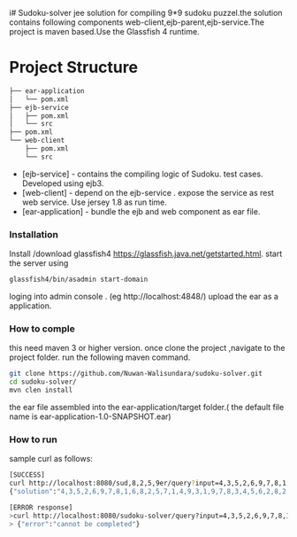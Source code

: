 i# Sudoku-solver
jee solution for compiling 9*9 sudoku puzzel.the solution contains following components 
web-client,ejb-parent,ejb-service.The project is maven based.Use the Glassfish 4 runtime.
# Project Structure
```sh
├── ear-application
│   └── pom.xml
├── ejb-service
│   ├── pom.xml
│   └── src
├── pom.xml
└── web-client
    ├── pom.xml
    └── src
```
* [ejb-service] - contains the compiling logic of Sudoku. test cases. Developed using ejb3.
* [web-client] - depend on the ejb-service . expose the service as rest web service. Use jersey 1.8 as run time.
* [ear-application] -  bundle the ejb and web component as ear file.

### Installation

Install /download glassfish4 https://glassfish.java.net/getstarted.html.
start the server using
```sh
glassfish4/bin/asadmin start-domain 
```
loging into admin console . (eg http://localhost:4848/)
upload the ear as a application.
### How to comple
this need maven 3 or higher version. once clone the project ,navigate to the project folder. run the following maven command.
```sh
git clone https://github.com/Nuwan-Walisundara/sudoku-solver.git
cd sudoku-solver/
mvn clen install
```
the ear file assembled into the ear-application/target folder.( the default file name is ear-application-1.0-SNAPSHOT.ear)

### How to run
sample curl as follows:
```sh
[SUCCESS]
curl http://localhost:8080/sud,8,2,5,9er/query?input=4,3,5,2,6,9,7,8,1,6,8,2,5,7,1,4,9,3,1,9,7,8,3,4,5,6,2,8,2,6,1,9,5,3,4,7,3,7,4,6,8,2,9,1,5,9,5,1,7,4,3,6,2,8,5,1,9,3,2,6,8,7,4,2,4,8,9,5,7,1,3,6,7,6,3,4,1,
{"solution":"4,3,5,2,6,9,7,8,1,6,8,2,5,7,1,4,9,3,1,9,7,8,3,4,5,6,2,8,2,6,1,9,5,3,4,7,3,7,4,6,8,2,9,1,5,9,5,1,7,4,3,6,2,8,5,1,9,3,2,6,8,7,4,2,4,8,9,5,7,1,3,6,7,6,3,4,1,8,2,5,9"}

[ERROR response]
>curl http://localhost:8080/sudoku-solver/query?input=4,3,5,2,6,9,7,8,1,6,8,2,5,7,1,4,9,3,1,9,7,8,3,4,5,6,2,8,2,6,1,9,5,3,4,7,3,7,4,6,8,2,9,1,5,9,5,1,7,4,3,6,2,8,5,1,9,3,2,6,8,7,4,2,4,8,9,5,7,1,3,6,7,6,3,4,1,8,2,5,9x
> {"error":"cannot be completed"}

```

